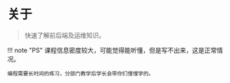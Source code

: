 # 关于

> 快速了解前后端及运维知识。

!!! note "PS"
    课程信息密度较大，可能觉得能听懂，但是写不出来，这是正常情况。
    
    编程需要长时间的练习，分部门教学后学长会带你们慢慢学的。

